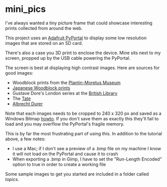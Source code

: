 # mini_pics
I've always wanted a tiny picture frame that could showcase interesting prints collected from around the web.

This project uses an [Adafruit PyPortal](https://www.adafruit.com/product/4116) to display some low resolution images that are stored on an SD card.

There's also a case you 3D print to enclose the device. Mine sits next to my screen, propped up by the USB cable powering the PyPortal.

The screen is best at displaying high contrast images. Here are sources for good images:

* Woodblock prints from the [Plantin-Moretus Museum](https://collectie.antwerpen.be/impressedbyplantin/all-woodcuts)
* [Japanese Woodblock prints](https://ukiyo-e.org)
* Gustave Dore's London series at the [British Library](https://www.bl.uk/collection-items/london-illustrations-by-gustave-dor#)
* The [Tate](https://www.tate.org.uk/art/artworks/hogarth-gin-lane-t01799)
* [Albrecht Durer](https://www.albrecht-durer.org)

Note that each images needs to be cropped to 240 x 320 px and saved as a Windows Bitmap [howto](https://learn.adafruit.com/creating-your-first-tilemap-game-with-circuitpython/indexed-bmp-graphics). If you don't save them as exactly this they'll fail to load and you may overflow the PyPortal's fragile memory.

This is by far the most frustrating part of using this. In addition to the tutorial above, a few notes:

* I use a Mac; if I don't see a preview of a .bmp file on my machine I know it will not load on the PyPortal and cause it to crash
* When exporting a .bmp in Gimp, I have to set the "Run-Length Encoded" option to true in order to create a working file

Some sample images to get you started are included in a folder called *topics*.